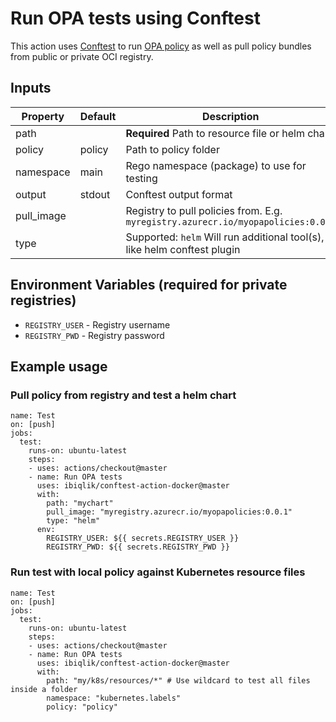 # Run OPA tests using Conftest 

This action uses [Conftest](https://github.com/instrumenta/conftest) to run [OPA policy](https://www.openpolicyagent.org/) as well as pull policy bundles from public or private OCI registry.

## Inputs

| Property | Default | Description |
| --- | --- | --- |
| path | | **Required** Path to resource file or helm chart |
| policy | policy | Path to policy folder |
| namespace | main | Rego namespace (package) to use for testing |
| output | stdout | Conftest output format |
| pull_image | | Registry to pull policies from. E.g. `myregistry.azurecr.io/myopapolicies:0.0.1` |
| type | | Supported: `helm` Will run additional tool(s), like helm conftest plugin |


## Environment Variables (required for private registries)

- `REGISTRY_USER` - Registry username
- `REGISTRY_PWD` - Registry password


## Example usage

### Pull policy from registry and test a helm chart

```
name: Test
on: [push]
jobs:
  test:
    runs-on: ubuntu-latest
    steps:
    - uses: actions/checkout@master
    - name: Run OPA tests
      uses: ibiqlik/conftest-action-docker@master
      with:
        path: "mychart"
        pull_image: "myregistry.azurecr.io/myopapolicies:0.0.1"
        type: "helm"
      env:
        REGISTRY_USER: ${{ secrets.REGISTRY_USER }}
        REGISTRY_PWD: ${{ secrets.REGISTRY_PWD }}
```

### Run test with local policy against Kubernetes resource files

```
name: Test
on: [push]
jobs:
  test:
    runs-on: ubuntu-latest
    steps:
    - uses: actions/checkout@master
    - name: Run OPA tests
      uses: ibiqlik/conftest-action-docker@master
      with:
        path: "my/k8s/resources/*" # Use wildcard to test all files inside a folder
        namespace: "kubernetes.labels"
        policy: "policy"
```
